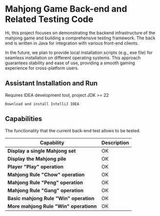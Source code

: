# Mahjong Game Back-end and Related Testing Code
Hi, this project focuses on demonstrating the backend infrastructure of the mahjong game and building a comprehensive testing framework.
The back end is written in Java for integration with various front-end clients. 

In the future, we plan to provide local installation scripts (e.g., exe file) for seamless installation on different operating systems. This approach guarantees stability and ease of use, providing a smooth gaming experience for cross-platform users.


## Assistant Installation and Run
Requires IDEA development tool, project JDK >= 22
```console
Download and install IntelliJ IDEA
```

## Capabilities
The functionality that the current back-end test allows to be tested.

| Capability                         | Description                              |
|------------------------------------|------------------------------------------|
| **Display a single Mahjong set** |            OK                            |
| **Display the Mahjong pile**          |            OK                            |
| **Player "Play" operation** |      OK                            |
| **Mahjong Rule "Chow" operation**  |            OK                            |
| **Mahjong Rule "Peng" operation**   |            OK                            |
| **Mahjong Rule "Gang" operation**     |            OK                            |
| **Basic mahjong Rule "Win" operation**|            OK                            |
| **More mahjong Rule "Win" operationn**|            OK                            |

